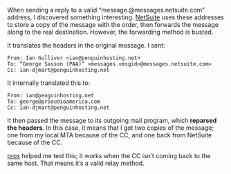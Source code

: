 <!--# set var="title" value="Mail relaying with NetSuite" -->
<!--# set var="date" value="March 3, 2006" -->

<!--# include file="include/top.html" -->

When sending a reply to a valid “message.<msgid>@messages.netsuite.com” address, I discovered something interesting. [NetSuite](http://netsuite.com/) uses these addresses to store a copy of the message with the order, then forwards the message along to the real destination. However, the forwarding method is busted.

It translates the headers in the original message. I sent:

	From: Ian Gulliver <ian@penguinhosting.net>
	To: “George Sasson (PAA)” <messages.<msgid>@messages.netsuite.com>
	Cc: ian-djmart@penguinhosting.net

It internally translated this to:

	From: ian@penguinhosting.net
	To: george@proaudioamerica.com
	Cc: ian-djmart@penguinhosting.net

It then passed the message to its outgoing mail program, which __reparsed the headers__. In this case, it means that I got two copies of the message; one from my local MTA because of the CC, and one back from NetSuite because of the CC.

[prox](http://prolixium.com/) helped me test this; it works when the CC isn’t coming back to the same host. That means it’s a valid relay method.

<!--# include file="include/bottom.html" -->
